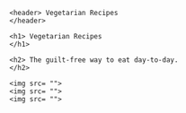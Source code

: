 <!DOCTYPE html>
  <head>

    <header> Vegetarian Recipes
    </header>

  </head>

  <body>

    <h1> Vegetarian Recipes
    </h1>

    <h2> The guilt-free way to eat day-to-day.
    </h2>

    <img src= "">
    <img src= "">
    <img src= "">
  </body>
</html>
